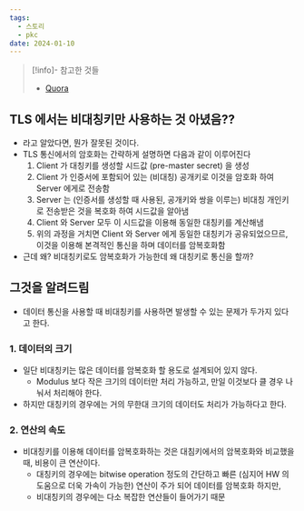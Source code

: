 ```yaml
---
tags:
  - 스토리
  - pkc
date: 2024-01-10
---
```

> [!info]- 참고한 것들
> - [Quora](https://www.quora.com/Why-does-TLS-use-symmetric-encryption)

## TLS 에서는 비대칭키만 사용하는 것 아녔음??

- 라고 알았다면, 뭔가 잘못된 것이다.
- TLS 통신에서의 암호화는 간략하게 설명하면 다음과 같이 이루어진다
	1. Client 가 대칭키를 생성할 시드값 (pre-master secret) 을 생성
	2. Client 가 인증서에 포함되어 있는 (비대칭) 공개키로 이것을 암호화 하여 Server 에게로 전송함
	3. Server 는 (인증서를 생성할 때 사용된, 공개키와 쌍을 이루는) 비대칭 개인키로 전송받은 것을 복호화 하여 시드값을 알아냄
	4. Client 와 Server 모두 이 시드값을 이용해 동일한 대칭키를 계산해냄
	5. 위의 과정을 거치면 Client 와 Server 에게 동일한 대칭키가 공유되었으므르, 이것을 이용해 본격적인 통신을 하며 데이터를 암복호화함
- 근데 왜? 비대칭키로도 암복호화가 가능한데 왜 대칭키로 통신을 할까?

## 그것을 알려드림

- 데이터 통신을 사용할 때 비대칭키를 사용하면 발생할 수 있는 문제가 두가지 있다고 한다.

### 1. 데이터의 크기

- 일단 비대칭키는 많은 데이터를 암복호화 할 용도로 설계되어 있지 않다.
	- Modulus 보다 작은 크기의 데이터만 처리 가능하고, 만일 이것보다 클 경우 나눠서 처리해야 한다.
- 하지만 대칭키의 경우에는 거의 무한대 크기의 데이터도 처리가 가능하다고 한다.

### 2. 연산의 속도

- 비대칭키를 이용해 데이터를 암복호화하는 것은 대침키에서의 암복호화와 비교했을 때, 비용이 큰 연산이다.
	- 대칭키의 경우에는 bitwise operation 정도의 간단하고 빠른 (심지어 HW 의 도움으로 더욱 가속이 가능한) 연산이 주가 되어 데이터를 암복호화 하지만,
	- 비대칭키의 경우에는 다소 복잡한 연산들이 들어가기 때문